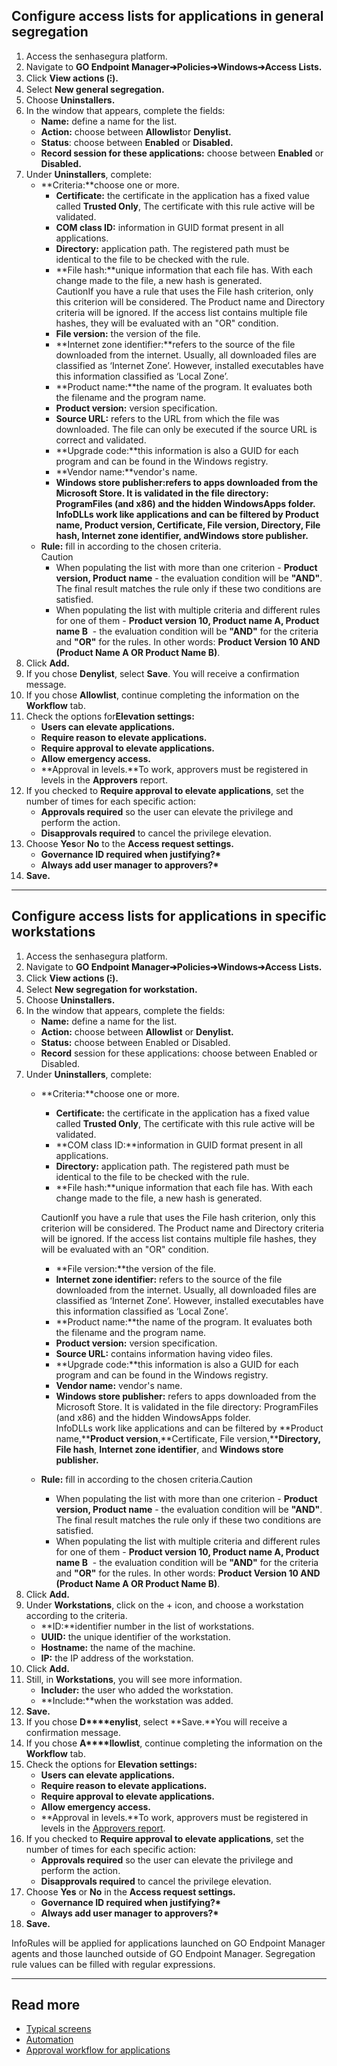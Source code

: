 ## Configure access lists for applications in general segregation

1. Access the senhasegura platform.
2. Navigate to **GO Endpoint Manager➔Policies➔Windows➔Access Lists.**
3. Click **View actions (⁝).**
4. Select **New general segregation.**
5. Choose **Uninstallers.**
6. In the window that appears, complete the fields:
	* **Name:** define a name for the list.
	* **Action:** choose between **Allowlist**or **Denylist.**
	* **Status**: choose between **Enabled** or **Disabled.**
	* **Record session for these applications:** choose between **Enabled** or **Disabled.**
7. Under **Uninstallers**, complete:
	* **Criteria:**choose one or more.
		+ **Certificate:** the certificate in the application has a fixed value called **Trusted Only**, The certificate with this rule active will be validated.
		+ **COM class ID:** information in GUID format present in all applications.
		+ **Directory:** application path. The registered path must be identical to the file to be checked with the rule.
		+ **File hash:**unique information that each file has. With each change made to the file, a new hash is generated.  
		CautionIf you have a rule that uses the File hash criterion, only this criterion will be considered. The Product name and Directory criteria will be ignored. If the access list contains multiple file hashes, they will be evaluated with an "OR" condition.
		+ **File version:** the version of the file.
		+ **Internet zone identifier:**refers to the source of the file downloaded from the internet. Usually, all downloaded files are classified as ‘Internet Zone’. However, installed executables have this information classified as ‘Local Zone’.
		+ **Product name:**the name of the program. It evaluates both the filename and the program name.
		+ **Product version:** version specification.
		+ **Source URL:** refers to the URL from which the file was downloaded. The file can only be executed if the source URL is correct and validated.
		+ **Upgrade code:**this information is also a GUID for each program and can be found in the Windows registry.
		+ **Vendor name:**vendor's name.
		+ **Windows store publisher:**refers to apps downloaded from the Microsoft Store. It is validated in the file directory: ProgramFiles (and x86\) and the hidden WindowsApps folder.  
		InfoDLLs work like applications and can be filtered by **Product name, Product version, Certificate, File version, Directory, File hash, Internet zone identifier**, and**Windows store publisher.**
	* **Rule:** fill in according to the chosen criteria.  
	Caution
		+ When populating the list with more than one criterion \- **Product version, Product name** \- the evaluation condition will be **"AND"**. The final result matches the rule only if these two conditions are satisfied.
		+ When populating the list with multiple criteria and different rules for one of them \- **Product version 10, Product name A, Product name B**  \- the evaluation condition will be **"AND"** for the criteria and **"OR"** for the rules. In other words: **Product Version 10 AND (Product Name A OR Product Name B)**.
8. Click **Add.**
9. If you chose **Denylist**, select **Save**. You will receive a confirmation message.
10. If you chose **Allowlist**, continue completing the information on the **Workflow** tab.
11. Check the options for**Elevation settings:**
	* **Users can elevate applications.**
	* **Require reason to elevate applications.**
	* **Require approval to elevate applications.**
	* **Allow emergency access.**
	* **Approval in levels.**To work, approvers must be registered in levels in the **Approvers** report.
12. If you checked to **Require approval to elevate applications**, set the number of times for each specific action:
	* **Approvals required** so the user can elevate the privilege and perform the action.
	* **Disapprovals required** to cancel the privilege elevation.
13. Choose **Yes**or **No** to the **Access request settings.**
	* **Governance ID required when justifying?\***
	* **Always add user manager to approvers?\***
14. **Save.**



---

## Configure access lists for applications in specific workstations

1. Access the senhasegura platform.
2. Navigate to **GO Endpoint Manager➔Policies➔Windows➔Access Lists.**
3. Click **View actions (⁝).**
4. Select **New segregation for workstation.**
5. Choose **Uninstallers.**
6. In the window that appears, complete the fields:
	* **Name:** define a name for the list.
	* **Action:** choose between **Allowlist** or **Denylist.**
	* **Status:** choose between Enabled or Disabled.
	* **Record** session for these applications: choose between Enabled or Disabled.
7. Under **Uninstallers**, complete:
	* **Criteria:**choose one or more.
		+ **Certificate:** the certificate in the application has a fixed value called **Trusted Only**, The certificate with this rule active will be validated.
		+ **COM class ID:**information in GUID format present in all applications.
		+ **Directory:** application path. The registered path must be identical to the file to be checked with the rule.
		+ **File hash:**unique information that each file has. With each change made to the file, a new hash is generated.  
		  
		CautionIf you have a rule that uses the File hash criterion, only this criterion will be considered. The Product name and Directory criteria will be ignored. If the access list contains multiple file hashes, they will be evaluated with an "OR" condition.
		+ **File version:**the version of the file.
		+ **Internet zone identifier:** refers to the source of the file downloaded from the internet. Usually, all downloaded files are classified as ‘Internet Zone’. However, installed executables have this information classified as ‘Local Zone’.
		+ **Product name:**the name of the program. It evaluates both the filename and the program name.
		+ **Product version:** version specification.
		+ **Source URL:** contains information having video files.
		+ **Upgrade code:**this information is also a GUID for each program and can be found in the Windows registry.
		+ **Vendor name:** vendor's name.
		+ **Windows store publisher:** refers to apps downloaded from the Microsoft Store. It is validated in the file directory: ProgramFiles (and x86\) and the hidden WindowsApps folder.  
		InfoDLLs work like applications and can be filtered by **Product name,****Product version**,**Certificate, File version,****Directory,** **File hash**, **Internet zone identifier**, and **Windows store publisher.**
	* **Rule:** fill in according to the chosen criteria.Caution
		+ When populating the list with more than one criterion \- **Product version, Product name** \- the evaluation condition will be **"AND"**. The final result matches the rule only if these two conditions are satisfied.
		+ When populating the list with multiple criteria and different rules for one of them \- **Product version 10, Product name A, Product name B**  \- the evaluation condition will be **"AND"** for the criteria and **"OR"** for the rules. In other words: **Product Version 10 AND (Product Name A OR Product Name B)**.
8. Click **Add.**
9. Under **Workstations**, click on the \+ icon, and choose a workstation according to the criteria.
	* **ID:**identifier number in the list of workstations.
	* **UUID:** the unique identifier of the workstation.
	* **Hostname:** the name of the machine.
	* **IP:** the IP address of the workstation.
10. Click **Add.**
11. Still, in **Workstations**, you will see more information.
	* **Includer:** the user who added the workstation.
	* **Include:**when the workstation was added.
12. **Save.**
13. If you chose **D****enylist**, select **Save.**You will receive a confirmation message.
14. If you chose **A****llowlist**, continue completing the information on the **Workflow** tab.
15. Check the options for **Elevation settings:**
	* **Users can elevate applications.**
	* **Require reason to elevate applications.**
	* **Require approval to elevate applications.**
	* **Allow emergency access.**
	* **Approval in levels.**To work, approvers must be registered in levels in the [Approvers report](https://docs.senhasegura.io/v3-33/docs/en/go-endpoint-manager-windows-approval-workflow).
16. If you checked to **Require approval to elevate applications**, set the number of times for each specific action:
	* **Approvals required** so the user can elevate the privilege and perform the action.
	* **Disapprovals required** to cancel the privilege elevation.
17. Choose **Yes** or **No** in the **Access request settings.**
	* **Governance ID required when justifying?\***
	* **Always add user manager to approvers?\***
18. **Save.**

InfoRules will be applied for applications launched on GO Endpoint Manager agents and those launched outside of GO Endpoint Manager. Segregation rule values can be filled with regular expressions.



---

## Read more

* [Typical screens](https://docs.senhasegura.io/v3-33/docs/en/general-information-graphical-user-interface)
* [Automation](https://docs.senhasegura.io/v3-33/docs/en/go-endpoint-manager-windows-agent-automation)
* [Approval workflow for applications](https://docs.senhasegura.io/v3-33/docs/en/go-endpoint-manager-windows-approval-workflow)
